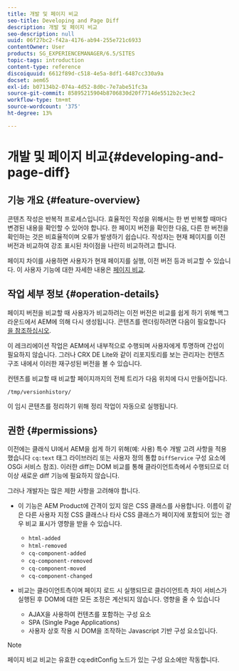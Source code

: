 ```yaml
---
title: 개발 및 페이지 비교
seo-title: Developing and Page Diff
description: 개발 및 페이지 비교
seo-description: null
uuid: 06f27bc2-f42a-4176-ab94-255e721c6933
contentOwner: User
products: SG_EXPERIENCEMANAGER/6.5/SITES
topic-tags: introduction
content-type: reference
discoiquuid: 6612f89d-c518-4e5a-8df1-6487cc330a9a
docset: aem65
exl-id: b07134b2-074a-4d52-8d0c-7e7abe51fc3a
source-git-commit: 85895215904b8706830d20f7714de5512b2c3ec2
workflow-type: tm+mt
source-wordcount: '375'
ht-degree: 13%

---
```


# 개발 및 페이지 비교{#developing-and-page-diff}

## 기능 개요 {#feature-overview}

콘텐츠 작성은 반복적 프로세스입니다. 효율적인 작성을 위해서는 한 번 반복할 때마다 변경된 내용을 확인할 수 있어야 합니다. 한 페이지 버전을 확인한 다음, 다른 한 버전을 확인하는 것은 비효율적이며 오류가 발생하기 쉽습니다. 작성자는 현재 페이지를 이전 버전과 비교하여 강조 표시된 차이점을 나란히 비교하려고 합니다.

페이지 차이를 사용하면 사용자가 현재 페이지를 실행, 이전 버전 등과 비교할 수 있습니다. 이 사용자 기능에 대한 자세한 내용은 [페이지 비교](/help/sites-authoring/page-diff.md).

## 작업 세부 정보 {#operation-details}

페이지 버전을 비교할 때 사용자가 비교하려는 이전 버전은 비교를 쉽게 하기 위해 백그라운드에서 AEM에 의해 다시 생성됩니다. 콘텐츠를 렌더링하려면 다음이 필요합니다 [을 참조하십시오](/help/sites-developing/pagediff.md#operation-details).

이 레크리에이션 작업은 AEM에서 내부적으로 수행되며 사용자에게 투명하며 간섭이 필요하지 않습니다. 그러나 CRX DE Lite와 같이 리포지토리를 보는 관리자는 컨텐츠 구조 내에서 이러한 재구성된 버전을 볼 수 있습니다.

컨텐츠를 비교할 때 비교할 페이지까지의 전체 트리가 다음 위치에 다시 만들어집니다.

`/tmp/versionhistory/`

이 임시 콘텐츠를 정리하기 위해 정리 작업이 자동으로 실행됩니다.

## 권한 {#permissions}

이전에는 클래식 UI에서 AEM을 쉽게 하기 위해(예: 사용) 특수 개발 고려 사항을 적용했습니다 `cq:text` 태그 라이브러리 또는 사용자 정의 통합 `DiffService` 구성 요소에 OSGi 서비스 참조). 이러한 diff는 DOM 비교를 통해 클라이언트측에서 수행되므로 더 이상 새로운 diff 기능에 필요하지 않습니다.

그러나 개발자는 많은 제한 사항을 고려해야 합니다.

* 이 기능은 AEM Product에 간격이 있지 않은 CSS 클래스를 사용합니다. 이름이 같은 다른 사용자 지정 CSS 클래스나 타사 CSS 클래스가 페이지에 포함되어 있는 경우 비교 표시가 영향을 받을 수 있습니다.

   * `html-added`
   * `html-removed`
   * `cq-component-added`
   * `cq-component-removed`
   * `cq-component-moved`
   * `cq-component-changed`

* 비교는 클라이언트측이며 페이지 로드 시 실행되므로 클라이언트측 차이 서비스가 실행된 후 DOM에 대한 모든 조정은 계산되지 않습니다. 영향을 줄 수 있습니다

   * AJAX을 사용하여 컨텐츠를 포함하는 구성 요소
   * SPA (Single Page Applications)
   * 사용자 상호 작용 시 DOM을 조작하는 Javascript 기반 구성 요소입니다.

>[!NOTE]
>
>페이지 비교 비교는 유효한 cq:editConfig 노드가 있는 구성 요소에만 작동합니다.
